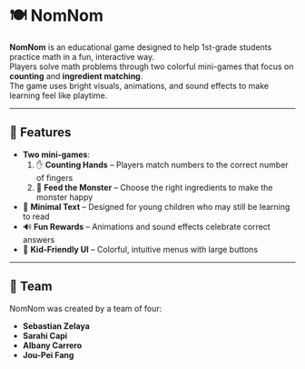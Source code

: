 # 🍽️ NomNom

**NomNom** is an educational game designed to help 1st-grade students practice math in a fun, interactive way.  
Players solve math problems through two colorful mini-games that focus on **counting** and **ingredient matching**.  
The game uses bright visuals, animations, and sound effects to make learning feel like playtime.

---

## 🎯 Features

- **Two mini-games**:
  1. ✋ **Counting Hands** – Players match numbers to the correct number of fingers
  2. 🥗 **Feed the Monster** – Choose the right ingredients to make the monster happy
- 🎨 **Minimal Text** – Designed for young children who may still be learning to read
- 🔊 **Fun Rewards** – Animations and sound effects celebrate correct answers
- 📱 **Kid-Friendly UI** – Colorful, intuitive menus with large buttons

---

## 👥 Team

NomNom was created by a team of four:
- **Sebastian Zelaya**
- **Sarahi Capi**
- **Albany Carrero**
- **Jou-Pei Fang**
